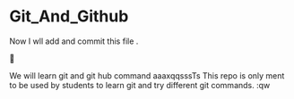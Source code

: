 # Git_And_Github
  Now I wll add and commit this file .

  
  

We will learn git and git hub  command 
aaaxqqsssTs
This repo is only ment to be used by students to learn git and try different git commands.
:qw

